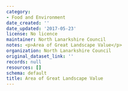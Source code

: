 ```yaml
---
category:
- Food and Environment
date_created: ''
date_updated: '2017-05-23'
license: No licence
maintainer: North Lanarkshire Council
notes: <p>Area of Great Landscape Value</p>
organization: North Lanarkshire Council
original_dataset_link: ''
records: null
resources: []
schema: default
title: Area of Great Landscape Value
---
```

